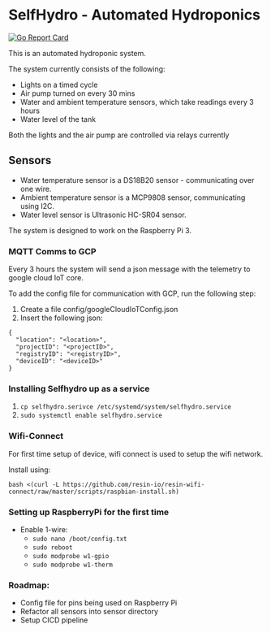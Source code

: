 # SelfHydro - Automated Hydroponics

[![Go Report Card](https://goreportcard.com/badge/github.com/selfhydro/selfhydro)](https://goreportcard.com/report/github.com/selfhydro/selfhydro)

This is an automated hydroponic system.

The system currently consists of the following:
- Lights on a timed cycle
- Air pump turned on every 30 mins
- Water and ambient temperature sensors, which take readings every 3 hours
- Water level of the tank

Both the lights and the air pump are controlled via relays currently

## Sensors
- Water temperature sensor is a DS18B20 sensor - communicating over one wire.
- Ambient temperature sensor is a MCP9808 sensor, communicating using I2C.
- Water level sensor is Ultrasonic HC-SR04 sensor.

The system is designed to work on the Raspberry Pi 3.

### MQTT Comms to GCP
Every 3 hours the system will send a json message with the telemetry to google cloud IoT core.

To add the config file for communication with GCP, run the following step:
1. Create a file config/googleCloudIoTConfig.json
2. Insert the following json:
```
{
  "location": "<location>",
  "projectID": "<projectID>",
  "registryID": "<registryID>",
  "deviceID": "<deviceID>"
}
```

### Installing Selfhydro up as a service

1. ``cp selfhydro.serivce /etc/systemd/system/selfhydro.service``
2. ``sudo systemctl enable selfhydro.service``

### Wifi-Connect
For first time setup of device, wifi connect is used to setup the wifi network.

Install using:
```
bash <(curl -L https://github.com/resin-io/resin-wifi-connect/raw/master/scripts/raspbian-install.sh)
```

### Setting up RaspberryPi for the first time

- Enable 1-wire:
   + `sudo nano /boot/config.txt`
   + `sudo reboot`
   + `sudo modprobe w1-gpio`
   + `sudo modprobe w1-therm`

### Roadmap:
- Config file for pins being used on Raspberry Pi
- Refactor all sensors into sensor directory
- Setup CICD pipeline
